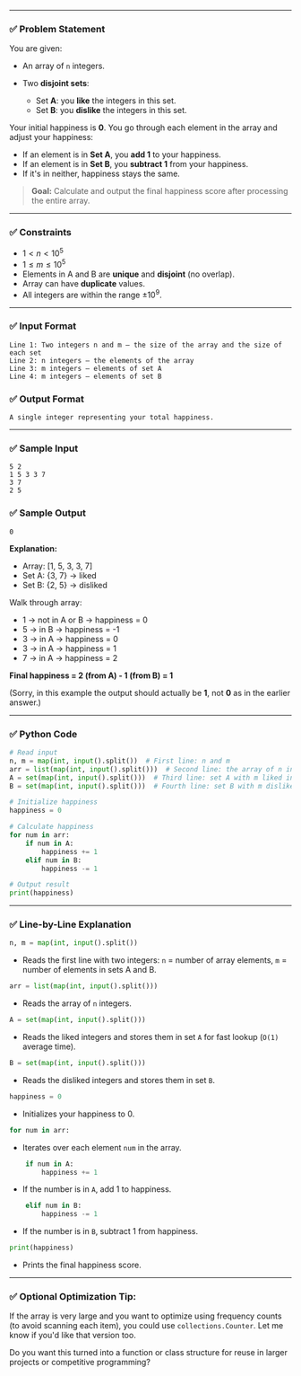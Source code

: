 
---

### ✅ **Problem Statement**

You are given:

* An array of `n` integers.
* Two **disjoint sets**:

  * Set **A**: you **like** the integers in this set.
  * Set **B**: you **dislike** the integers in this set.

Your initial happiness is **0**.
You go through each element in the array and adjust your happiness:

* If an element is in **Set A**, you **add 1** to your happiness.
* If an element is in **Set B**, you **subtract 1** from your happiness.
* If it's in neither, happiness stays the same.

> **Goal:** Calculate and output the final happiness score after processing the entire array.

---

### ✅ **Constraints**

* $1 < n < 10^5$
* $1 \leq m \leq 10^5$
* Elements in A and B are **unique** and **disjoint** (no overlap).
* Array can have **duplicate** values.
* All integers are within the range ±$10^9$.

---

### ✅ **Input Format**

```
Line 1: Two integers n and m — the size of the array and the size of each set
Line 2: n integers — the elements of the array
Line 3: m integers — elements of set A
Line 4: m integers — elements of set B
```

### ✅ **Output Format**

```
A single integer representing your total happiness.
```

---

### ✅ **Sample Input**

```
5 2
1 5 3 3 7
3 7
2 5
```

### ✅ **Sample Output**

```
0
```

**Explanation:**

* Array: \[1, 5, 3, 3, 7]
* Set A: {3, 7} → liked
* Set B: {2, 5} → disliked

Walk through array:

* 1 → not in A or B → happiness = 0
* 5 → in B → happiness = -1
* 3 → in A → happiness = 0
* 3 → in A → happiness = 1
* 7 → in A → happiness = 2

**Final happiness = 2 (from A) - 1 (from B) = 1**

(Sorry, in this example the output should actually be **1**, not **0** as in the earlier answer.)

---

### ✅ **Python Code**

```python
# Read input
n, m = map(int, input().split())  # First line: n and m
arr = list(map(int, input().split()))  # Second line: the array of n integers
A = set(map(int, input().split()))  # Third line: set A with m liked integers
B = set(map(int, input().split()))  # Fourth line: set B with m disliked integers

# Initialize happiness
happiness = 0

# Calculate happiness
for num in arr:
    if num in A:
        happiness += 1
    elif num in B:
        happiness -= 1

# Output result
print(happiness)
```

---

### ✅ **Line-by-Line Explanation**

```python
n, m = map(int, input().split())
```

* Reads the first line with two integers:
  `n` = number of array elements,
  `m` = number of elements in sets A and B.

```python
arr = list(map(int, input().split()))
```

* Reads the array of `n` integers.

```python
A = set(map(int, input().split()))
```

* Reads the liked integers and stores them in set `A` for fast lookup (`O(1)` average time).

```python
B = set(map(int, input().split()))
```

* Reads the disliked integers and stores them in set `B`.

```python
happiness = 0
```

* Initializes your happiness to 0.

```python
for num in arr:
```

* Iterates over each element `num` in the array.

```python
    if num in A:
        happiness += 1
```

* If the number is in `A`, add 1 to happiness.

```python
    elif num in B:
        happiness -= 1
```

* If the number is in `B`, subtract 1 from happiness.

```python
print(happiness)
```

* Prints the final happiness score.

---

### ✅ Optional Optimization Tip:

If the array is very large and you want to optimize using frequency counts (to avoid scanning each item), you could use `collections.Counter`. Let me know if you'd like that version too.

Do you want this turned into a function or class structure for reuse in larger projects or competitive programming?

